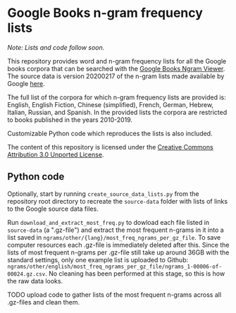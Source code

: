 # Google Books n-gram frequency lists

*Note: Lists and code follow soon.*

This repository provides word and n-gram frequency lists for all the Google books corpora that can be searched with the [Google Books Ngram Viewer](https://books.google.com/ngrams/). The source data is version 20200217 of the n-gram lists made available by Google [here](https://storage.googleapis.com/books/ngrams/books/datasetsv3.html).

The full list of the corpora for which n-gram frequency lists are provided is: English, English Fiction, Chinese (simplified), French, German, Hebrew, Italian, Russian, and Spanish. In the provided lists the corpora are restricted to books published in the years 2010-2019.

Customizable Python code which reproduces the lists is also included.

The content of this repository is licensed under the [Creative Commons Attribution 3.0 Unported License](https://creativecommons.org/licenses/by/3.0/).


## Python code

Optionally, start by running `create_source_data_lists.py` from the repository root directory to recreate the `source-data` folder with lists of links to the Google source data files.

Run `download_and_extract_most_freq.py` to dowload each file listed in `source-data` (a ".gz-file") and extract the most frequent n-grams in it into a list saved in `ngrams/other/{lang}/most_freq_ngrams_per_gz_file`. To save computer resources each .gz-file is immediately deleted after this. Since the lists of most frequent n-grams per .gz-file still take up around 36GB with the standard settings, only one example list is uploaded to Github: `ngrams/other/english/most_freq_ngrams_per_gz_file/ngrams_1-00006-of-00024.gz.csv`. No cleaning has been performed at this stage, so this is how the raw data looks.

TODO upload code to gather lists of the most frequent n-grams across all .gz-files and clean them.
